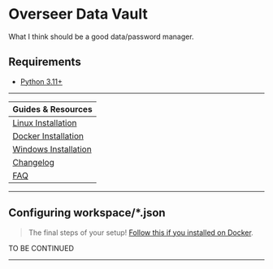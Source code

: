 # Overseer Data Vault
What I think should be a good data/password manager.

## Requirements
* [Python 3.11+](https://www.python.org/downloads/) 

---

| Guides & Resources |
|---|
| [Linux Installation](https://github.com/nice-switch/odv/blob/main/README/Linux%20Installation.md) |
| [Docker Installation](https://github.com/nice-switch/odv/blob/main/README/Docker%20Installation.md) |
| [Windows Installation](https://github.com/nice-switch/odv/blob/main/README/Windows%20Installation.md) |
| [Changelog](https://github.com/nice-switch/odv/blob/main/README/Changelog.md) |
| [FAQ](https://github.com/nice-switch/odv/blob/main/README/Frequently%20Asked%20Questions.md)  |

---

## Configuring workspace/*.json
> The final steps of your setup! [Follow this if you installed on Docker](https://github.com/nice-switch/odv/blob/main/README/Docker%20Workspace%20Edit.md).

TO BE CONTINUED

---

